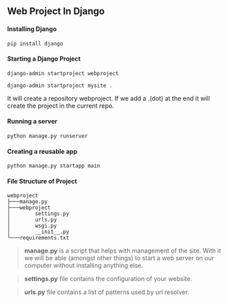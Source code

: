 ## Web Project In Django

#### Installing Django

```commandline
pip install django
```

#### Starting a Django Project
```commandline
django-admin startproject webproject
```
```commandline
django-admin startproject mysite .
```
It will create a repository webproject. If we add a .(dot) at the end it will create the project in the current repo.


#### Running a server

```commandline
python manage.py runserver
```

#### Creating a reusable app

```commandline
python manage.py startapp main
```

#### File Structure of Project
```
webproject
├───manage.py
├───webproject
│        settings.py
│        urls.py
│        wsgi.py
│        __init__.py
└───requirements.txt
```

 
> __manage.py__ is a script that helps with management of the site. With it we will be able (amongst other things) to start a web server on our computer without installing anything else.

> __settings.py__ file contains the configuration of your website.

> __urls.py__ file contains a list of patterns used by url resolver.

